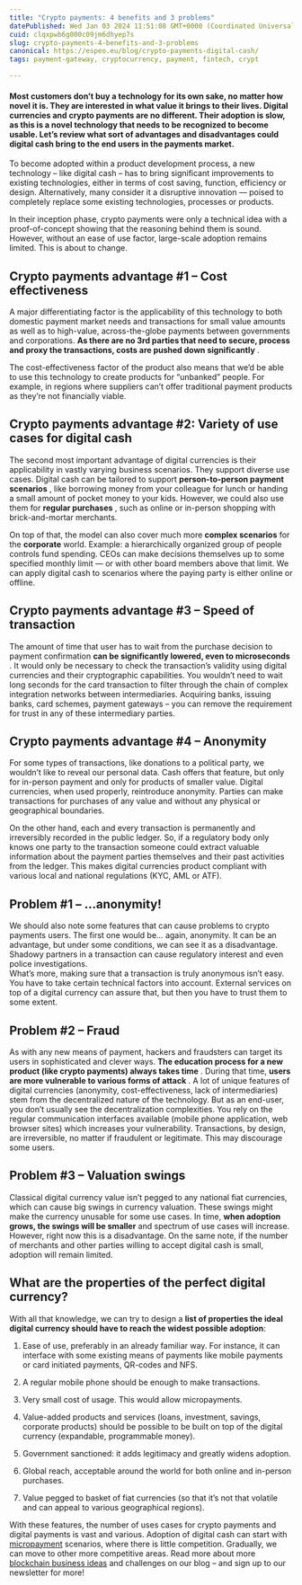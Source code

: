 ```yaml
---
title: "Crypto payments: 4 benefits and 3 problems"
datePublished: Wed Jan 03 2024 11:51:08 GMT+0000 (Coordinated Universal Time)
cuid: clqxpwb6g000c09jm6dhyep7s
slug: crypto-payments-4-benefits-and-3-problems
canonical: https://espeo.eu/blog/crypto-payments-digital-cash/
tags: payment-gateway, cryptocurrency, payment, fintech, crypt

---
```


#### **Most customers don’t buy a technology for its own sake, no matter how novel it is. They are interested in what value it brings to their lives. Digital currencies and crypto payments are no different. Their adoption is slow, as this is a novel technology that needs to be recognized to become usable. Let’s review what sort of advantages and disadvantages could digital cash bring to the end users in the payments market.**

To become adopted within a product development process, a new technology – like digital cash – has to bring significant improvements to existing technologies, either in terms of cost saving, function, efficiency or design. Alternatively, many consider it a disruptive innovation — poised to completely replace some existing technologies, processes or products.

In their inception phase, crypto payments were only a technical idea with a proof-of-concept showing that the reasoning behind them is sound. However, without an ease of use factor, large-scale adoption remains limited. This is about to change.

## **Crypto payments advantage #1 – Cost effectiveness**

A major differentiating factor is the applicability of this technology to both domestic payment market needs and transactions for small value amounts as well as to high-value, across-the-globe payments between governments and corporations. **As there are no 3rd parties that need to secure, process and proxy the transactions, costs are pushed down significantly** .

The cost-effectiveness factor of the product also means that we’d be able to use this technology to create products for “unbanked” people. For example, in regions where suppliers can’t offer traditional payment products as they’re not financially viable.

## **Crypto payments advantage #2: Variety of use cases for digital cash**

The second most important advantage of digital currencies is their applicability in vastly varying business scenarios. They support diverse use cases. Digital cash can be tailored to support **person-to-person payment scenarios** , like borrowing money from your colleague for lunch or handing a small amount of pocket money to your kids. However, we could also use them for **regular purchases** , such as online or in-person shopping with brick-and-mortar merchants.

On top of that, the model can also cover much more **complex scenarios** for the **corporate** world. Example: a hierarchically organized group of people controls fund spending. CEOs can make decisions themselves up to some specified monthly limit — or with other board members above that limit. We can apply digital cash to scenarios where the paying party is either online or offline.

## **Crypto payments advantage #3 – Speed of transaction**

The amount of time that user has to wait from the purchase decision to payment confirmation **can be significantly lowered, even to microseconds** . It would only be necessary to check the transaction’s validity using digital currencies and their cryptographic capabilities. You wouldn’t need to wait long seconds for the card transaction to filter through the chain of complex integration networks between intermediaries. Acquiring banks, issuing banks, card schemes, payment gateways – you can remove the requirement for trust in any of these intermediary parties.

## **Crypto payments advantage #4 – Anonymity**

For some types of transactions, like donations to a political party, we wouldn’t like to reveal our personal data. Cash offers that feature, but only for in-person payment and only for products of smaller value. Digital currencies, when used properly, reintroduce anonymity. Parties can make transactions for purchases of any value and without any physical or geographical boundaries.

On the other hand, each and every transaction is permanently and irreversibly recorded in the public ledger. So, if a regulatory body only knows one party to the transaction someone could extract valuable information about the payment parties themselves and their past activities from the ledger. This makes digital currencies product compliant with various local and national regulations (KYC, AML or ATF).

## **Problem #1 – …anonymity!**

We should also note some features that can cause problems to crypto payments users. The first one would be… again, anonymity. It can be an advantage, but under some conditions, we can see it as a disadvantage. Shadowy partners in a transaction can cause regulatory interest and even police investigations.  
What’s more, making sure that a transaction is truly anonymous isn’t easy. You have to take certain technical factors into account. External services on top of a digital currency can assure that, but then you have to trust them to some extent.

## **Problem #2 – Fraud**

As with any new means of payment, hackers and fraudsters can target its users in sophisticated and clever ways. **The education process for a new product (like crypto payments) always takes time** . During that time, **users are more vulnerable to various forms of attack** . A lot of unique features of digital currencies (anonymity, cost-effectiveness, lack of intermediaries) stem from the decentralized nature of the technology. But as an end-user, you don’t usually see the decentralization complexities. You rely on the regular communication interfaces available (mobile phone application, web browser sites) which increases your vulnerability. Transactions, by design, are irreversible, no matter if fraudulent or legitimate. This may discourage some users.

## **Problem #3 – Valuation swings**

Classical digital currency value isn’t pegged to any national fiat currencies, which can cause big swings in currency valuation. These swings might make the currency unusable for some use cases. In time, **when adoption grows, the swings will be smaller** and spectrum of use cases will increase. However, right now this is a disadvantage. On the same note, if the number of merchants and other parties willing to accept digital cash is small, adoption will remain limited.

## **What are the properties of the perfect digital currency?**

With all that knowledge, we can try to design a **list of properties the ideal digital currency should have to reach the widest possible adoption**:

1. Ease of use, preferably in an already familiar way. For instance, it can interface with some existing means of payments like mobile payments or card initiated payments, QR-codes and NFS.
    
2. A regular mobile phone should be enough to make transactions.
    
3. Very small cost of usage. This would allow micropayments.
    
4. Value-added products and services (loans, investment, savings, corporate products) should be possible to be built on top of the digital currency (expandable, programmable money).
    
5. Government sanctioned: it adds legitimacy and greatly widens adoption.
    
6. Global reach, acceptable around the world for both online and in-person purchases.
    
7. Value pegged to basket of fiat currencies (so that it’s not that volatile and can appeal to various geographical regions).
    

With these features, the number of uses cases for crypto payments and digital payments is vast and various. Adoption of digital cash can start with [micropayment](https://espeo.eu/blog/micropayments/) scenarios, where there is little competition. Gradually, we can move to other more competitive areas. Read more about more [blockchain business ideas](https://espeoblockchain.com/blog/blockchain-business-ideas-challenges/) and challenges on our blog – and sign up to our newsletter for more!